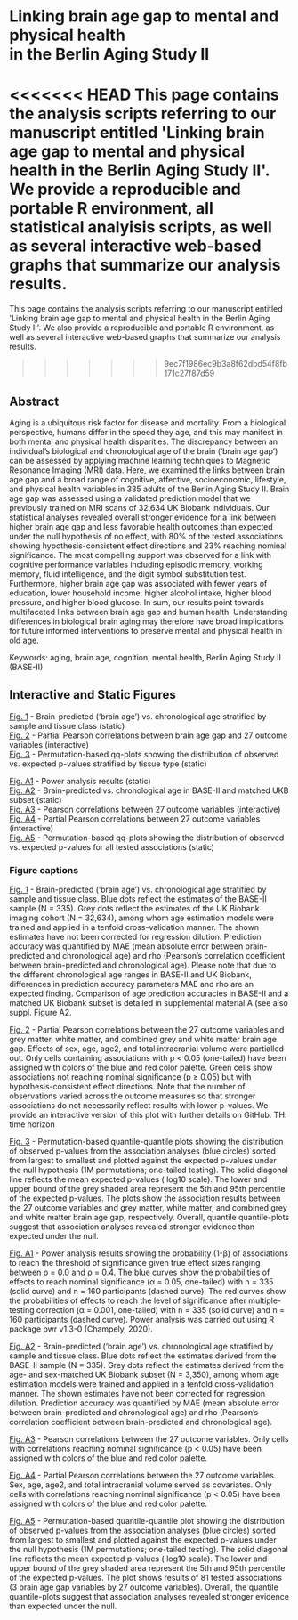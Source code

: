 # Linking brain age gap to mental and physical health <br> in the Berlin Aging Study II
                        
<<<<<<< HEAD
This page contains the analysis scripts referring to our manuscript entitled 'Linking brain age gap to mental and physical health in the Berlin Aging Study II'. We provide a reproducible and portable R environment, all statistical analyisis scripts, as well as several interactive web-based graphs that summarize our analysis results.
=======
This page contains the analysis scripts referring to our manuscript entitled 'Linking brain age gap to mental and physical health in the Berlin Aging Study II'. We also provide a reproducible and portable R environment, as well as several interactive web-based graphs that summarize our analysis results.
>>>>>>> 9ec7f1986ec9b3a8f62dbd54f8fb171c27f87d59

## Abstract
Aging is a ubiquitous risk factor for disease and mortality. From a biological perspective, humans differ in the speed they age, and this may manifest in both mental and physical health disparities. The discrepancy between an individual’s biological and chronological age of the brain (‘brain age gap’) can be assessed by applying machine learning techniques to Magnetic Resonance Imaging (MRI) data. Here, we examined the links between brain age gap and a broad range of cognitive, affective, socioeconomic, lifestyle, and physical health variables in 335 adults of the Berlin Aging Study II. Brain age gap was assessed using a validated prediction model that we previously trained on MRI scans of 32,634 UK Biobank individuals. Our statistical analyses revealed overall stronger evidence for a link between higher brain age gap and less favorable health outcomes than expected under the null hypothesis of no effect, with 80% of the tested associations showing hypothesis-consistent effect directions and 23% reaching nominal significance. The most compelling support was observed for a link with cognitive performance variables including episodic memory, working memory, fluid intelligence, and the digit symbol substitution test. Furthermore, higher brain age gap was associated with fewer years of education, lower household income, higher alcohol intake, higher blood pressure, and higher blood glucose. In sum, our results point towards multifaceted links between brain age gap and human health. Understanding differences in biological brain aging may therefore have broad implications for future informed interventions to preserve mental and physical health in old age.

Keywords: aging, brain age, cognition, mental health, Berlin Aging Study II (BASE-II)


## Interactive and Static Figures
[Fig. 1](https://pjawinski.github.io/base2/code/figures/accuracy.png) - Brain-predicted (‘brain age’) vs. chronological age stratified by sample and tissue class (static)<br>
[Fig. 2](https://pjawinski.github.io/base2/code/figures/main_corr.html) - Partial Pearson correlations between brain age gap and 27 outcome variables (interactive)<br>
[Fig. 3](https://pjawinski.github.io/base2/code/figures/qqplot.pdf) - Permutation-based qq-plots showing the distribution of observed vs. expected p-values stratified by tissue type (static)<br>

[Fig. A1](https://pjawinski.github.io/base2/code/figures/power.pdf) - Power analysis results (static)<br>
[Fig. A2](https://pjawinski.github.io/base2/code/figures/accuracy_matched.png) - Brain-predicted vs. chronological age in BASE-II and matched UKB subset (static)<br>
[Fig. A3](https://pjawinski.github.io/base2/code/figures/intercorr_outcome.html) - Pearson correlations between 27 outcome variables (interactive)<br>
[Fig. A4](https://pjawinski.github.io/base2/code/figures/intercorr_outcome_partial.html) - Partial Pearson correlations between 27 outcome variables (interactive)<br>
[Fig. A5](https://pjawinski.github.io/base2/code/figures/qqplot_all.pdf) - Permutation-based qq-plots showing the distribution of observed vs. expected p-values for all tested associations (static)<br>

### Figure captions
[Fig. 1](https://pjawinski.github.io/base2/code/figures/accuracy.png) - Brain-predicted (‘brain age’) vs. chronological age stratified by sample and tissue class. Blue dots reflect the estimates of the BASE-II sample (N = 335). Grey dots reflect the estimates of the UK Biobank imaging cohort (N = 32,634), among whom age estimation models were trained and applied in a tenfold cross-validation manner. The shown estimates have not been corrected for regression dilution. Prediction accuracy was quantified by MAE (mean absolute error between brain-predicted and chronological age) and rho (Pearson’s correlation coefficient between brain-predicted and chronological age). Please note that due to the different chronological age ranges in BASE-II and UK Biobank, differences in prediction accuracy parameters MAE and rho are an expected finding. Comparison of age prediction accuracies in BASE-II and a matched UK Biobank subset is detailed in supplemental material A (see also suppl. Figure A2.<br>

[Fig. 2](https://pjawinski.github.io/base2/code/figures/main_corr.html) - Partial Pearson correlations between the 27 outcome variables and grey matter, white matter, and combined grey and white matter brain age gap. Effects of sex, age, age2, and total intracranial volume were partialled out. Only cells containing associations with p < 0.05 (one-tailed) have been assigned with colors of the blue and red color palette. Green cells show associations not reaching nominal significance (p ≥ 0.05) but with hypothesis-consistent effect directions. Note that the number of observations varied across the outcome measures so that stronger associations do not necessarily reflect results with lower p-values. We provide an interactive version of this plot with further details on GitHub. TH: time horizon<br>

[Fig. 3](https://pjawinski.github.io/base2/code/figures/qqplot.pdf) - Permutation-based quantile-quantile plots showing the distribution of observed p-values from the association analyses (blue circles) sorted from largest to smallest and plotted against the expected p-values under the null hypothesis (1M permutations; one-tailed testing). The solid diagonal line reflects the mean expected p-values ( log10 scale). The lower and upper bound of the grey shaded area represent the 5th and 95th percentile of the expected p-values. The plots show the association results between the 27 outcome variables and grey matter, white matter, and combined grey and white matter brain age gap, respectively. Overall, quantile quantile-plots suggest that association analyses revealed stronger evidence than expected under the null.<br>


[Fig. A1](https://pjawinski.github.io/base2/code/figures/power.pdf) - Power analysis results showing the probability (1-β) of associations to reach the threshold of significance given true effect sizes ranging between ρ = 0.0 and ρ = 0.4. The blue curves show the probabilities of effects to reach nominal significance (α = 0.05, one-tailed) with n = 335 (solid curve) and n = 160 participants (dashed curve). The red curves show the probabilities of effects to reach the level of significance after multiple-testing correction (α = 0.001, one-tailed) with n = 335 (solid curve) and n = 160 participants (dashed curve). Power analysis was carried out using R package pwr v1.3-0 (Champely, 2020).<br>

[Fig. A2](https://pjawinski.github.io/base2/code/figures/accuracy_matched.png) - Brain-predicted (‘brain age’) vs. chronological age stratified by sample and tissue class. Blue dots reflect the estimates derived from the BASE-II sample (N = 335). Grey dots reflect the estimates derived from the age- and sex-matched UK Biobank subset (N = 3,350), among whom age estimation models were trained and applied in a tenfold cross-validation manner. The shown estimates have not been corrected for regression dilution. Prediction accuracy was quantified by MAE (mean absolute error between brain-predicted and chronological age) and rho (Pearson’s correlation coefficient between brain-predicted and chronological age).<br>

[Fig. A3](https://pjawinski.github.io/base2/code/figures/intercorr_outcome.html) - Pearson correlations between the 27 outcome variables. Only cells with correlations reaching nominal significance (p < 0.05) have been assigned with colors of the blue and red color palette.<br>

[Fig. A4](https://pjawinski.github.io/base2/code/figures/intercorr_outcome_partial.html) - Partial Pearson correlations between the 27 outcome variables. Sex, age, age2, and total intracranial volume served as covariates. Only cells with correlations reaching nominal significance (p < 0.05) have been assigned with colors of the blue and red color palette.<br>

[Fig. A5](https://pjawinski.github.io/base2/code/figures/qqplot_all.pdf) - Permutation-based quantile-quantile plot showing the distribution of observed p-values from the association analyses (blue circles) sorted from largest to smallest and plotted against the expected p-values under the null hypothesis (1M permutations; one-tailed testing). The solid diagonal line reflects the mean expected p-values ( log10 scale). The lower and upper bound of the grey shaded area represent the 5th and 95th percentile of the expected p-values. The plot shows results of 81 tested associations (3 brain age gap variables by 27 outcome variables). Overall, the quantile quantile-plots suggest that association analyses revealed stronger evidence than expected under the null.<br>
